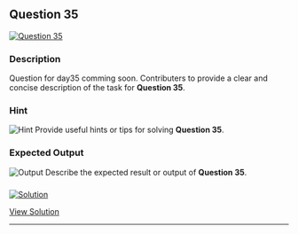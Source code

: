 


## Question 35
<a href="https://github.com/alishgosai/Javascript-Exercise-and-Solutions/blob/master/questions/Question35.md" target="_blank">
  <img src="https://img.shields.io/badge/Question-35-purple?style=for-the-badge&logoSize=60" alt="Question 35">
</a>

### **Description**
Question for day35 comming soon.
Contributers to provide a clear and concise description of the task for **Question 35**.

### **Hint**
![Hint](https://img.shields.io/badge/Hint:-blue)
Provide useful hints or tips for solving **Question 35**.

### **Expected Output**
![Output](https://img.shields.io/badge/Output:-blue)
Describe the expected result or output of **Question 35**.

### <a href="https://github.com/alishgosai/Javascript-Exercise-and-Solutions/blob/master/solutions/Solution35.js" target="_blank">
  <img src="https://img.shields.io/badge/Solution-1f8e00?style=for-the-badge&logo=solution&logoColor=white" alt="Solution">
</a>

<a href="https://github.com/alishgosai/Javascript-Exercise-and-Solutions/blob/master/solutions/Solution35.js" target="_blank">View Solution</a>

---

